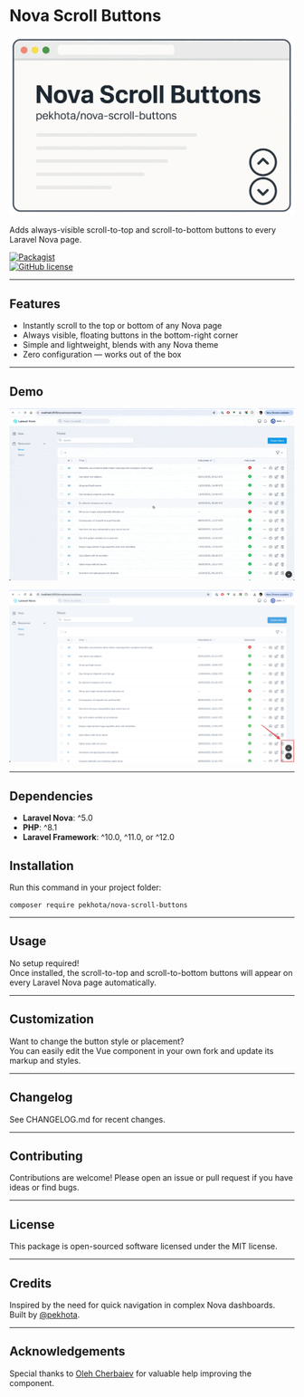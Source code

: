 # Nova Scroll Buttons

![Hero](./art/hero.webp)

Adds always-visible scroll-to-top and scroll-to-bottom buttons to every Laravel Nova page.

[![Packagist](https://img.shields.io/packagist/v/pekhota/nova-scroll-buttons)](https://packagist.org/packages/pekhota/nova-scroll-buttons)  
[![GitHub license](https://img.shields.io/github/license/pekhota/nova-scroll-buttons)](LICENSE)

---

## Features

- Instantly scroll to the top or bottom of any Nova page
- Always visible, floating buttons in the bottom-right corner
- Simple and lightweight, blends with any Nova theme
- Zero configuration — works out of the box

---

## Demo

![Scroll buttons demo](./art/demo1.gif)


![Screenshot](./art/screenshot.png)

---

## Dependencies

- **Laravel Nova**: ^5.0
- **PHP**: ^8.1
- **Laravel Framework**: ^10.0, ^11.0, or ^12.0

## Installation

Run this command in your project folder:

```shell
composer require pekhota/nova-scroll-buttons
```

---

## Usage

No setup required!  
Once installed, the scroll-to-top and scroll-to-bottom buttons will appear on every Laravel Nova page automatically.

---

## Customization

Want to change the button style or placement?  
You can easily edit the Vue component in your own fork and update its markup and styles.

---

## Changelog

See CHANGELOG.md for recent changes.

---

## Contributing

Contributions are welcome! Please open an issue or pull request if you have ideas or find bugs.

---

## License

This package is open-sourced software licensed under the MIT license.

---

## Credits

Inspired by the need for quick navigation in complex Nova dashboards.  
Built by [@pekhota](https://github.com/pekhota).

---

## Acknowledgements

Special thanks to [Oleh Cherbaiev](https://www.linkedin.com/in/oleg-cherbaiev-1b6485220/) for valuable help
improving the component.
